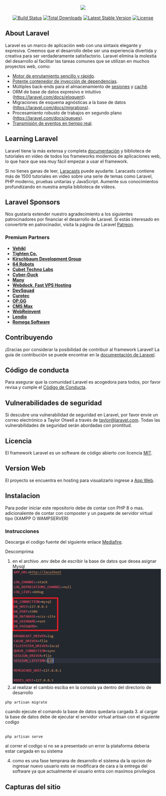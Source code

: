 <p align="center"><a href="https://laravel.com" target="_blank"><img src="https://raw.githubusercontent.com/laravel/art/master/logo-lockup/5%20SVG/2%20CMYK/1%20Full%20Color/laravel-logolockup-cmyk-red.svg" width="400"></a></p>

<p align="center">
<a href="https://travis-ci.org/laravel/framework"><img src="https://travis-ci.org/laravel/framework.svg" alt="Build Status"></a>
<a href="https://packagist.org/packages/laravel/framework"><img src="https://img.shields.io/packagist/dt/laravel/framework" alt="Total Downloads"></a>
<a href="https://packagist.org/packages/laravel/framework"><img src="https://img.shields.io/packagist/v/laravel/framework" alt="Latest Stable Version"></a>
<a href="https://packagist.org/packages/laravel/framework"><img src="https://img.shields.io/packagist/l/laravel/framework" alt="License"></a>
</p>

## About Laravel

Laravel es un marco de aplicación web con una sintaxis elegante y expresiva. Creemos que el desarrollo debe ser una experiencia divertida y creativa para ser verdaderamente satisfactorio. Laravel elimina la molestia del desarrollo al facilitar las tareas comunes que se utilizan en muchos proyectos web, como:

- [Motor de enrutamiento sencillo y rápido](https://laravel.com/docs/routing).
- [Potente contenedor de inyección de dependencias](https://laravel.com/docs/container).
- Múltiples back-ends para el almacenamiento de [sesiones](https://laravel.com/docs/session) y    [caché](https://laravel.com/docs/cache).
- ORM de base de datos expresivo e intuitivo (https://laravel.com/docs/eloquent).
- Migraciones de esquema agnósticas a la base de datos (https://laravel.com/docs/migrations).
- Procesamiento robusto de trabajos en segundo plano (https://laravel.com/docs/queues).
- [Transmisión de eventos en tiempo real](https://laravel.com/docs/broadcasting).



## Learning Laravel

Laravel tiene la más extensa y completa [documentación](https://laravel.com/docs) y biblioteca de tutoriales en vídeo de todos los frameworks modernos de aplicaciones web, lo que hace que sea muy fácil empezar a usar el framework.

Si no tienes ganas de leer, [Laracasts](https://laracasts.com) puede ayudarte. Laracasts contiene más de 1500 tutoriales en vídeo sobre una serie de temas como Laravel, PHP moderno, pruebas unitarias y JavaScript. Aumente sus conocimientos profundizando en nuestra amplia biblioteca de vídeos.

## Laravel Sponsors

Nos gustaría extender nuestro agradecimiento a los siguientes patrocinadores por financiar el desarrollo de Laravel. Si estás interesado en convertirte en patrocinador, visita la página de Laravel [Patreon](https://patreon.com/taylorotwell).

### Premium Partners

-   **[Vehikl](https://vehikl.com/)**
-   **[Tighten Co.](https://tighten.co)**
-   **[Kirschbaum Development Group](https://kirschbaumdevelopment.com)**
-   **[64 Robots](https://64robots.com)**
-   **[Cubet Techno Labs](https://cubettech.com)**
-   **[Cyber-Duck](https://cyber-duck.co.uk)**
-   **[Many](https://www.many.co.uk)**
-   **[Webdock, Fast VPS Hosting](https://www.webdock.io/en)**
-   **[DevSquad](https://devsquad.com)**
-   **[Curotec](https://www.curotec.com/services/technologies/laravel/)**
-   **[OP.GG](https://op.gg)**
-   **[CMS Max](https://www.cmsmax.com/)**
-   **[WebReinvent](https://webreinvent.com/?utm_source=laravel&utm_medium=github&utm_campaign=patreon-sponsors)**
-   **[Lendio](https://lendio.com)**
-   **[Romega Software](https://romegasoftware.com)**

## Contribuyendo

¡Gracias por considerar la posibilidad de contribuir al framework Laravel! La guía de contribución se puede encontrar en la [documentación de Laravel](https://laravel.com/docs/contributions).

## Código de conducta

Para asegurar que la comunidad Laravel es acogedora para todos, por favor revisa y cumple el [Código de Conducta](https://laravel.com/docs/contributions#code-of-conduct).

## Vulnerabilidades de seguridad

Si descubre una vulnerabilidad de seguridad en Laravel, por favor envíe un correo electrónico a Taylor Otwell a través de [taylor@laravel.com](mailto:taylor@laravel.com). Todas las vulnerabilidades de seguridad serán abordadas con prontitud.

## Licencia

El framework Laravel es un software de código abierto con licencia [MIT](https://opensource.org/licenses/MIT).

## Version Web

El proyecto se encuentra en hosting para visualizarlo ingrese a [App Web](https://back.swifico.co/login).



## Instalacion

Para poder iniciar este repositorio debe de contar con PHP 8 o mas.
adicionalemte de contar con composter y un paquete de servidor virtual tipo (XAMPP O WAMPSERVER)

### Instrucciones

Descarga el codigo fuente del siguiente enlace [Mediafire](https://www.mediafire.com/file/nkrag018or2sa4m/scss-sistema.zip/file).

Descomprima

1. en el archivo .env debe de escribir la base de datos que desea asignar Mysql
   ![Imagen 1](/imagen1.jpg)
2. al realizar el cambio esciba en la consola ya dentro del directorio de desarrollo

```
php artisan migrate
```

cuando ejecute el comando la base de datos quedaria cargada
3. al cargar la base de datos debe de ejecutar el servidor virtual artisan con el siguiente codigo

```

php artisan serve

```
al correr el codigo si no se a presentado un error la plataforma deberia estar cargada en su sistema

4. como es una fase temprana de desarrollo el sistema da la opcion de ingresar nuevo usuario
   esto se modificara de cara a la entrega del software ya que actualmente el usuario entra con maximos privilegios
   
   
   
   
## Capturas del sitio

